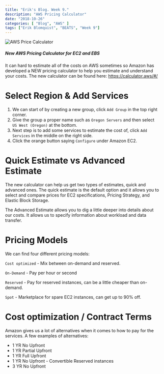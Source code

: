 ```yaml
---
title: "Erik's Blog. Week 9."
description: "AWS Pricing Calculator"
date: "2018-10-26"
categories: [ "Blog", "AWS" ]
tags: ["Erik Blomquist", "BEATS", "Week 9"]
---
```


![AWS Price Calculator](https://www.hostingadvice.com/wp-content/uploads/2015/08/AWS-S3.png)

##### New AWS Pricing Calculator for EC2 and EBS

It can hard to estimate all of the costs on AWS sometimes so Amazon has developed
a NEW pricing calculator to help you estimate and understand your costs. The
new calculator can be found here: https://calculator.aws/#/

# Select Region & Add Services
1. We can start of by creating a new group, click `Add Group` in the top right corner.
2. Give the group a proper name such as `Oregon Servers` and then select `US West (Oregon)` at the bottom.
3. Next step is to add some services to estimate the cost of, click `Add Services` in the middle on the right side.
4. Click the orange button saying `Configure` under Amazon EC2.

# Quick Estimate vs Advanced Estimate
The new calculator can help us get two types of estimates, quick and advanced ones.
The quick estimate is the default option and it allows you to select and compare prices
for EC2 specifications, Pricing Strategy, and Elastic Block Storage.

The Advanced Estimate allows you to dig a little deeper into details about our costs.
It allows us to specify information about workload and data transfer.

# Pricing Models
We can find four different pricing models:

`Cost optimized` - Mix between on-demand and reserved.

`On-Demand` - Pay per hour or second

`Reserved` - Pay for reserved instances, can be a little cheaper than on-demand.

`Spot` - Marketplace for spare EC2 instances, can get up to 90% off.

# Cost optimization / Contract Terms
Amazon gives us a lot of alternatives when it comes to how to pay for the services.
A few examples of alternatives:
- 1 YR No Upfront
- 1 YR Partial Upfront
- 1 YR Full Upfront
- 1 YR No Upfront - Convertible Reserved instances
- 3 YR No Upfront
